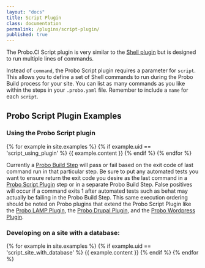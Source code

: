 ```yaml
---
layout: "docs"
title: Script Plugin
class: documentation
permalink: /plugins/script-plugin/
published: true
---
```

The Probo.CI Script plugin is very similar to the [Shell plugin](/plugins/shell-plugin/) but is designed to run multiple lines of commands.

Instead of `command`, the Probo Script plugin requires a parameter for `script`. This allows you to define a set of Shell commands to run during the Probo Build process for your site. You can list as many commands as you like within the steps in your `.probo.yaml` file. Remember to include a `name` for each `script`.

## Probo Script Plugin Examples

### Using the Probo Script plugin

{% for example in site.examples %}
{% if example.uid == 'script_using_plugin' %}
  {{ example.content }}
{% endif %}
{% endfor %}

Currently a [Probo Build Step](/build/steps/) will pass or fail based on the exit code of last command run in that particular step. Be sure to put any automated tests you want to ensure return the exit code you desire as the last command in a [Probo Script Plugin](plugins/script-plugin/) step or in a separate Probo Build Step. False positives will occur if a command exits 1 after automated tests such as behat may actually be failing in the Probo Build Step. This same execution ordering should be noted on Probo plugins that extend the Probo Script Plugin like the [Probo LAMP Plugin](/plugins/lamp-plugin/), the [Probo Drupal Plugin](/plugins/drupal-plugin/), and the [Probo Wordpress Plugin](/plugins/wordpress-plugin/).

### Developing on a site with a database:

{% for example in site.examples %}
{% if example.uid == 'script_site_with_database' %}
  {{ example.content }}
{% endif %}
{% endfor %}
